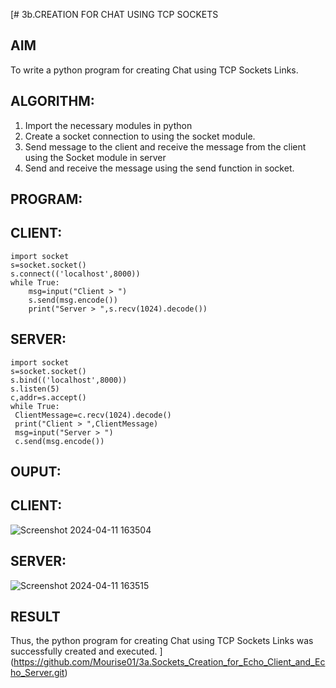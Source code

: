[# 3b.CREATION FOR CHAT USING TCP SOCKETS
## AIM
To write a python program for creating Chat using TCP Sockets Links.
## ALGORITHM:
1. Import the necessary modules in python
2. Create a socket connection to using the socket module.
3. Send message to the client and receive the message from the client using the Socket module in
 server
4. Send and receive the message using the send function in socket.
## PROGRAM:
## CLIENT:
```
import socket 
s=socket.socket() 
s.connect(('localhost',8000)) 
while True: 
    msg=input("Client > ") 
    s.send(msg.encode()) 
    print("Server > ",s.recv(1024).decode())
```
## SERVER:
```
import socket
s=socket.socket()
s.bind(('localhost',8000))
s.listen(5)
c,addr=s.accept()
while True:
 ClientMessage=c.recv(1024).decode()
 print("Client > ",ClientMessage)
 msg=input("Server > ")
 c.send(msg.encode())
```
## OUPUT:
## CLIENT:
![Screenshot 2024-04-11 163504](https://github.com/23002027/3b_CHAT_USING_TCP_SOCKETS/assets/139752981/85f96000-e704-48cb-b74b-030137173d86)
## SERVER:
![Screenshot 2024-04-11 163515](https://github.com/23002027/3b_CHAT_USING_TCP_SOCKETS/assets/139752981/7d1d836f-f2c1-41f0-b9c9-24bcae5d2a5b)



## RESULT
Thus, the python program for creating Chat using TCP Sockets Links was successfully 
created and executed.
](https://github.com/Mourise01/3a.Sockets_Creation_for_Echo_Client_and_Echo_Server.git)
